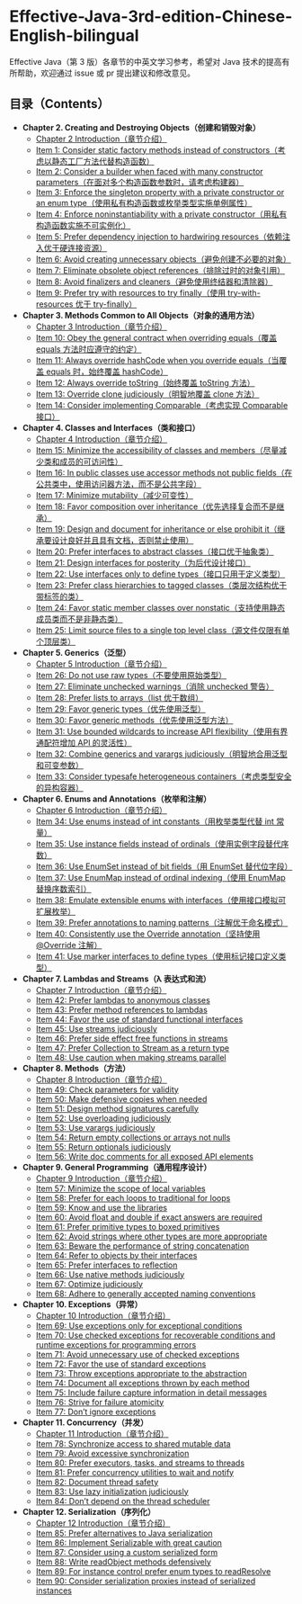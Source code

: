 # Effective-Java-3rd-edition-Chinese-English-bilingual
Effective Java（第 3 版）各章节的中英文学习参考，希望对 Java 技术的提高有所帮助，欢迎通过 issue 或 pr 提出建议和修改意见。

## 目录（Contents）
- **Chapter 2. Creating and Destroying Objects（创建和销毁对象）**
    - [Chapter 2 Introduction（章节介绍）](Chapter-2/Chapter-2-Introduction.md)
    - [Item 1: Consider static factory methods instead of constructors（考虑以静态工厂方法代替构造函数）](Chapter-2/Chapter-2-Item-1-Consider-static-factory-methods-instead-of-constructors.md)
    - [Item 2: Consider a builder when faced with many constructor parameters（在面对多个构造函数参数时，请考虑构建器）](Chapter-2/Chapter-2-Item-2-Consider-a-builder-when-faced-with-many-constructor-parameters.md)
    - [Item 3: Enforce the singleton property with a private constructor or an enum type（使用私有构造函数或枚举类型实施单例属性）](Chapter-2/Chapter-2-Item-3-Enforce-the-singleton-property-with-a-private-constructor-or-an-enum-type.md)
    - [Item 4: Enforce noninstantiability with a private constructor（用私有构造函数实施不可实例化）](Chapter-2/Chapter-2-Item-4-Enforce-noninstantiability-with-a-private-constructor.md)
    - [Item 5: Prefer dependency injection to hardwiring resources（依赖注入优于硬连接资源）](Chapter-2/Chapter-2-Item-5-Prefer-dependency-injection-to-hardwiring-resources.md)
    - [Item 6: Avoid creating unnecessary objects（避免创建不必要的对象）](Chapter-2/Chapter-2-Item-6-Avoid-creating-unnecessary-objects.md)
    - [Item 7: Eliminate obsolete object references（排除过时的对象引用）](Chapter-2/Chapter-2-Item-7-Eliminate-obsolete-object-references.md)
    - [Item 8: Avoid finalizers and cleaners（避免使用终结器和清除器）](Chapter-2/Chapter-2-Item-8-Avoid-finalizers-and-cleaners.md)
    - [Item 9: Prefer try with resources to try finally（使用 try-with-resources 优于 try-finally）](Chapter-2/Chapter-2-Item-9-Prefer-try-with-resources-to-try-finally.md)
- **Chapter 3. Methods Common to All Objects（对象的通用方法）**
    - [Chapter 3 Introduction（章节介绍）](Chapter-3/Chapter-3-Introduction.md)
    - [Item 10: Obey the general contract when overriding equals（覆盖 equals 方法时应遵守的约定）](Chapter-3/Chapter-3-Item-10-Obey-the-general-contract-when-overriding-equals.md)
    - [Item 11: Always override hashCode when you override equals（当覆盖 equals 时，始终覆盖 hashCode）](Chapter-3/Chapter-3-Item-11-Always-override-hashCode-when-you-override-equals.md)
    - [Item 12: Always override toString（始终覆盖 toString 方法）](Chapter-3/Chapter-3-Item-12-Always-override-toString.md)
    - [Item 13: Override clone judiciously（明智地覆盖 clone 方法）](Chapter-3/Chapter-3-Item-13-Override-clone-judiciously.md)
    - [Item 14: Consider implementing Comparable（考虑实现 Comparable 接口）](Chapter-3/Chapter-3-Item-14-Consider-implementing-Comparable.md)
- **Chapter 4. Classes and Interfaces（类和接口）**
    - [Chapter 4 Introduction（章节介绍）](Chapter-4/Chapter-4-Introduction.md)
    - [Item 15: Minimize the accessibility of classes and members（尽量减少类和成员的可访问性）](Chapter-4/Chapter-4-Item-15-Minimize-the-accessibility-of-classes-and-members.md)
    - [Item 16: In public classes use accessor methods not public fields（在公共类中，使用访问器方法，而不是公共字段）](Chapter-4/Chapter-4-Item-16-In-public-classes-use-accessor-methods-not-public-fields.md)
    - [Item 17: Minimize mutability（减少可变性）](Chapter-4/Chapter-4-Item-17-Minimize-mutability.md)
    - [Item 18: Favor composition over inheritance（优先选择复合而不是继承）](Chapter-4/Chapter-4-Item-18-Favor-composition-over-inheritance.md)
    - [Item 19: Design and document for inheritance or else prohibit it（继承要设计良好并且具有文档，否则禁止使用）](Chapter-4/Chapter-4-Item-19-Design-and-document-for-inheritance-or-else-prohibit-it.md)
    - [Item 20: Prefer interfaces to abstract classes（接口优于抽象类）](Chapter-4/Chapter-4-Item-20-Prefer-interfaces-to-abstract-classes.md)
    - [Item 21: Design interfaces for posterity（为后代设计接口）](Chapter-4/Chapter-4-Item-21-Design-interfaces-for-posterity.md)
    - [Item 22: Use interfaces only to define types（接口只用于定义类型）](Chapter-4/Chapter-4-Item-22-Use-interfaces-only-to-define-types.md)
    - [Item 23: Prefer class hierarchies to tagged classes（类层次结构优于带标签的类）](Chapter-4/Chapter-4-Item-23-Prefer-class-hierarchies-to-tagged-classes.md)
    - [Item 24: Favor static member classes over nonstatic（支持使用静态成员类而不是非静态类）](Chapter-4/Chapter-4-Item-24-Favor-static-member-classes-over-nonstatic.md)
    - [Item 25: Limit source files to a single top level class（源文件仅限有单个顶层类）](Chapter-4/Chapter-4-Item-25-Limit-source-files-to-a-single-top-level-class.md)
- **Chapter 5. Generics（泛型）**
    - [Chapter 5 Introduction（章节介绍）](Chapter-5/Chapter-5-Introduction.md)
    - [Item 26: Do not use raw types（不要使用原始类型）](Chapter-5/Chapter-5-Item-26-Do-not-use-raw-types.md)
    - [Item 27: Eliminate unchecked warnings（消除 unchecked 警告）](Chapter-5/Chapter-5-Item-27-Eliminate-unchecked-warnings.md)
    - [Item 28: Prefer lists to arrays（list 优于数组）](Chapter-5/Chapter-5-Item-28-Prefer-lists-to-arrays.md)
    - [Item 29: Favor generic types（优先使用泛型）](Chapter-5/Chapter-5-Item-29-Favor-generic-types.md)
    - [Item 30: Favor generic methods（优先使用泛型方法）](Chapter-5/Chapter-5-Item-30-Favor-generic-methods.md)
    - [Item 31: Use bounded wildcards to increase API flexibility（使用有界通配符增加 API 的灵活性）](Chapter-5/Chapter-5-Item-31-Use-bounded-wildcards-to-increase-API-flexibility.md)
    - [Item 32: Combine generics and varargs judiciously（明智地合用泛型和可变参数）](Chapter-5/Chapter-5-Item-32-Combine-generics-and-varargs-judiciously.md)
    - [Item 33: Consider typesafe heterogeneous containers（考虑类型安全的异构容器）](Chapter-5/Chapter-5-Item-33-Consider-typesafe-heterogeneous-containers.md)
- **Chapter 6. Enums and Annotations（枚举和注解）**
    - [Chapter 6 Introduction（章节介绍）](Chapter-6/Chapter-6-Introduction.md)
    - [Item 34: Use enums instead of int constants（用枚举类型代替 int 常量）](Chapter-6/Chapter-6-Item-34-Use-enums-instead-of-int-constants.md)
    - [Item 35: Use instance fields instead of ordinals（使用实例字段替代序数）](Chapter-6/Chapter-6-Item-35-Use-instance-fields-instead-of-ordinals.md)
    - [Item 36: Use EnumSet instead of bit fields（用 EnumSet 替代位字段）](Chapter-6/Chapter-6-Item-36-Use-EnumSet-instead-of-bit-fields.md)
    - [Item 37: Use EnumMap instead of ordinal indexing（使用 EnumMap 替换序数索引）](Chapter-6/Chapter-6-Item-36-Use-EnumSet-instead-of-bit-fields.md)
    - [Item 38: Emulate extensible enums with interfaces（使用接口模拟可扩展枚举）](Chapter-6/Chapter-6-Item-38-Emulate-extensible-enums-with-interfaces.md)
    - [Item 39: Prefer annotations to naming patterns（注解优于命名模式）](Chapter-6/Chapter-6-Item-39-Prefer-annotations-to-naming-patterns.md)
    - [Item 40: Consistently use the Override annotation（坚持使用 @Override 注解）](Chapter-6/Chapter-6-Item-40-Consistently-use-the-Override-annotation.md)
    - [Item 41: Use marker interfaces to define types（使用标记接口定义类型）](Chapter-6/Chapter-6-Item-41-Use-marker-interfaces-to-define-types.md)
- **Chapter 7. Lambdas and Streams（λ 表达式和流）**
    - [Chapter 7 Introduction（章节介绍）](Chapter-7/Chapter-7-Introduction.md)
    - [Item 42: Prefer lambdas to anonymous classes](Chapter-7/Chapter-7-Item-42-Prefer-lambdas-to-anonymous-classes.md)
    - [Item 43: Prefer method references to lambdas](Chapter-7/Chapter-7-Item-43-Prefer-method-references-to-lambdas.md)
    - [Item 44: Favor the use of standard functional interfaces](Chapter-7/Chapter-7-Item-44-Favor-the-use-of-standard-functional-interfaces.md)
    - [Item 45: Use streams judiciously](Chapter-7/Chapter-7-Item-45-Use-streams-judiciously.md)
    - [Item 46: Prefer side effect free functions in streams](Chapter-7/Chapter-7-Item-46-Prefer-side-effect-free-functions-in-streams.md)
    - [Item 47: Prefer Collection to Stream as a return type](Chapter-7/Chapter-7-Item-47-Prefer-Collection-to-Stream-as-a-return-type.md)
    - [Item 48: Use caution when making streams parallel](Chapter-7/Chapter-7-Item-48-Use-caution-when-making-streams-parallel.md)
- **Chapter 8. Methods（方法）**
    - [Chapter 8 Introduction（章节介绍）](Chapter-8/Chapter-8-Introduction.md)
    - [Item 49: Check parameters for validity](Chapter-8/Chapter-8-Item-49-Check-parameters-for-validity.md)
    - [Item 50: Make defensive copies when needed](Chapter-8/Chapter-8-Item-50-Make-defensive-copies-when-needed.md)
    - [Item 51: Design method signatures carefully](Chapter-8/Chapter-8-Item-51-Design-method-signatures-carefully.md)
    - [Item 52: Use overloading judiciously](Chapter-8/Chapter-8-Item-52-Use-overloading-judiciously.md)
    - [Item 53: Use varargs judiciously](Chapter-8/Chapter-8-Item-53-Use-varargs-judiciously.md)
    - [Item 54: Return empty collections or arrays not nulls](Chapter-8/Chapter-8-Item-54-Return-empty-collections-or-arrays-not-nulls.md)
    - [Item 55: Return optionals judiciously](Chapter-8/Chapter-8-Item-55-Return-optionals-judiciously.md)
    - [Item 56: Write doc comments for all exposed API elements](Chapter-8/Chapter-8-Item-56-Write-doc-comments-for-all-exposed-API-elements.md)
- **Chapter 9. General Programming（通用程序设计）**
    - [Chapter 9 Introduction（章节介绍）](Chapter-9/Chapter-9-Introduction.md)
    - [Item 57: Minimize the scope of local variables](Chapter-9/Chapter-9-Item-57-Minimize-the-scope-of-local-variables.md)
    - [Item 58: Prefer for each loops to traditional for loops](Chapter-9/Chapter-9-Item-58-Prefer-for-each-loops-to-traditional-for-loops.md)
    - [Item 59: Know and use the libraries](Chapter-9/Chapter-9-Item-59-Know-and-use-the-libraries.md)
    - [Item 60: Avoid float and double if exact answers are required](Chapter-9/Chapter-9-Item-60-Avoid-float-and-double-if-exact-answers-are-required.md)
    - [Item 61: Prefer primitive types to boxed primitives](Chapter-9/Chapter-9-Item-61-Prefer-primitive-types-to-boxed-primitives.md)
    - [Item 62: Avoid strings where other types are more appropriate](Chapter-9/Chapter-9-Item-62-Avoid-strings-where-other-types-are-more-appropriate.md)
    - [Item 63: Beware the performance of string concatenation](Chapter-9/Chapter-9-Item-63-Beware-the-performance-of-string-concatenation.md)
    - [Item 64: Refer to objects by their interfaces](Chapter-9/Chapter-9-Item-64-Refer-to-objects-by-their-interfaces.md)
    - [Item 65: Prefer interfaces to reflection](Chapter-9/Chapter-9-Item-65-Prefer-interfaces-to-reflection.md)
    - [Item 66: Use native methods judiciously](Chapter-9/Chapter-9-Item-66-Use-native-methods-judiciously.md)
    - [Item 67: Optimize judiciously](Chapter-9/Chapter-9-Item-67-Optimize-judiciously.md)
    - [Item 68: Adhere to generally accepted naming conventions](Chapter-9/Chapter-9-Item-68-Adhere-to-generally-accepted-naming-conventions.md)
- **Chapter 10. Exceptions（异常）**
    - [Chapter 10 Introduction（章节介绍）](Chapter-10/Chapter-10-Introduction.md)
    - [Item 69: Use exceptions only for exceptional conditions](Chapter-10/Chapter-10-Item-69-Use-exceptions-only-for-exceptional-conditions.md)
    - [Item 70: Use checked exceptions for recoverable conditions and runtime exceptions for programming errors](Chapter-10/Chapter-10-Item-70-Use-checked-exceptions-for-recoverable-conditions-and-runtime-exceptions-for-programming-errors.md)
    - [Item 71: Avoid unnecessary use of checked exceptions](Chapter-10/Chapter-10-Item-71-Avoid-unnecessary-use-of-checked-exceptions.md)
    - [Item 72: Favor the use of standard exceptions](Chapter-10/Chapter-10-Item-72-Favor-the-use-of-standard-exceptions.md)
    - [Item 73: Throw exceptions appropriate to the abstraction](Chapter-10/Chapter-10-Item-73-Throw-exceptions-appropriate-to-the-abstraction.md)
    - [Item 74: Document all exceptions thrown by each method](Chapter-10/Chapter-10-Item-74-Document-all-exceptions-thrown-by-each-method.md)
    - [Item 75: Include failure capture information in detail messages](Chapter-10/Chapter-10-Item-75-Include-failure-capture-information-in-detail-messages.md)
    - [Item 76: Strive for failure atomicity](Chapter-10/Chapter-10-Item-76-Strive-for-failure-atomicity.md)
    - [Item 77: Don’t ignore exceptions](Chapter-10/Chapter-10-Item-77-Don’t-ignore-exceptions.md)
- **Chapter 11. Concurrency（并发）**
    - [Chapter 11 Introduction（章节介绍）](Chapter-11/Chapter-11-Introduction.md)
    - [Item 78: Synchronize access to shared mutable data](Chapter-11/Chapter-11-Item-78-Synchronize-access-to-shared-mutable-data.md)
    - [Item 79: Avoid excessive synchronization](Chapter-11/Chapter-11-Item-79-Avoid-excessive-synchronization.md)
    - [Item 80: Prefer executors, tasks, and streams to threads](Chapter-11/Chapter-11-Item-80-Prefer-executors,-tasks,-and-streams-to-threads.md)
    - [Item 81: Prefer concurrency utilities to wait and notify](Chapter-11/Chapter-11-Item-81-Prefer-concurrency-utilities-to-wait-and-notify.md)
    - [Item 82: Document thread safety](Chapter-11/Chapter-11-Item-82-Document-thread-safety.md)
    - [Item 83: Use lazy initialization judiciously](Chapter-11/Chapter-11-Item-83-Use-lazy-initialization-judiciously.md)
    - [Item 84: Don’t depend on the thread scheduler](Chapter-11/Chapter-11-Item-84-Don’t-depend-on-the-thread-scheduler.md)
- **Chapter 12. Serialization（序列化）**
    - [Chapter 12 Introduction（章节介绍）](Chapter-12/Chapter-12-Introduction.md)
    - [Item 85: Prefer alternatives to Java serialization](Chapter-12/Chapter-12-Item-85-Prefer-alternatives-to-Java-serialization.md)
    - [Item 86: Implement Serializable with great caution](Chapter-12/Chapter-12-Item-86-Implement-Serializable-with-great-caution.md)
    - [Item 87: Consider using a custom serialized form](Chapter-12/Chapter-12-Item-87-Consider-using-a-custom-serialized-form.md)
    - [Item 88: Write readObject methods defensively](Chapter-12/Chapter-12-Item-88-Write-readObject-methods-defensively.md)
    - [Item 89: For instance control prefer enum types to readResolve](Chapter-12/Chapter-12-Item-89-For-instance-control-prefer-enum-types-to-readResolve.md)
    - [Item 90: Consider serialization proxies instead of serialized instances](Chapter-12/Chapter-12-Item-90-Consider-serialization-proxies-instead-of-serialized-instances.md)
